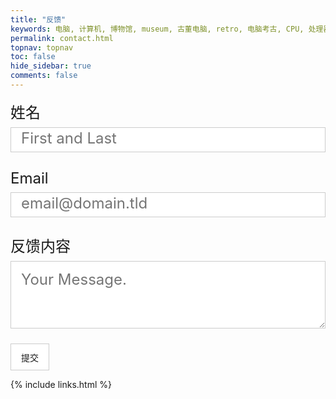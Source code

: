```yaml
---
title: "反馈"
keywords: 电脑, 计算机, 博物馆, museum, 古董电脑, retro, 电脑考古, CPU, 处理器, 微处理器, DOS, 游戏, 模拟器, Mac, Apple, 苹果, IBM, BBC, Atari, Xerox, Alto, PDP, TRS, SHARP, PC, ZX81, TI, Commodore, ZX, Spectrum, Laser, Acorn, Windows, MSX, NEC, Macintosh, Acorn, CEC, DOS, GEOS, Amiga, Z80, Psion, HP, UCDOS, WPS, Windows CE, 文曲星, processor, qualification, information, pictures, core, frequency, chip packaging, packaging, cpu info, x86, amd, cyrix, harris, ibm, idt, iit, intel, motorola, nec, sgs, sgs-thomson, siemens, ST, signetics, mhs, ti, texas instruments, ulsi, umc, weitek, zilog, 3002, 4004, 4040, 8008, 808x, 8085, 8088, 8086, 80188, 80186, 80286, 286, 80386, 386, i386, Am386, 386sx, 386dx, 486, i486, 586, 486sx, 486dx, overdrive, 487, pentium, 586, 5x86, 386dlc, 386slc, 486dx2, mmx, ppro, pentium-pro, pro, athlon, duron, z80, dirk oppelt, dirk, oppelt, engineering, sample, samples, core, xeon
permalink: contact.html
topnav: topnav
toc: false
hide_sidebar: true
comments: false
---
```


<form id="fs-frm" name="simple-contact-form" accept-charset="utf-8" action="https://formspree.io/f/meqyaqgp" method="post">
  <fieldset id="fs-frm-inputs">
    <label for="full-name">姓名</label>
    <input type="text" name="name" id="full-name" placeholder="First and Last" required="">
    <label for="email-address">Email</label>
    <input type="email" name="_replyto" id="email-address" placeholder="email@domain.tld" required="">
    <label for="message">反馈内容</label>
    <textarea rows="5" name="message" id="message" placeholder="Your Message." required=""></textarea>
    <input type="hidden" name="_subject" id="email-subject" value="来自 Computer Museum 的反馈">
  </fieldset>
  <input type="submit" value="提交">
</form>

<style>/* reset */
#fs-frm input,
#fs-frm select,
#fs-frm textarea,
#fs-frm fieldset,
#fs-frm optgroup,
#fs-frm label,
#fs-frm #card-element:disabled {
  font-family: inherit;
  font-size: 100%;
  color: inherit;
  border: none;
  border-radius: 0;
  display: block;
  width: 100%;
  padding: 0;
  margin: 0;
  -webkit-appearance: none;
  -moz-appearance: none;
}
#fs-frm label,
#fs-frm legend,
#fs-frm ::placeholder {
  font-size: 1.5rem;
  margin-bottom: .5rem;
  padding-top: .2rem;
  display: flex;
  align-items: baseline;
}

/* border, padding, margin, width */
#fs-frm input,
#fs-frm select,
#fs-frm textarea,
#fs-frm #card-element {
  border: 1px solid rgba(0,0,0,0.2);
  background-color: rgba(255,255,255,0.9);
  padding: .75em 1rem;
  margin-bottom: 1.5rem;
}
#fs-frm input:focus,
#fs-frm select:focus,
#fs-frm textarea:focus {
  background-color: white;
  outline-style: solid;
  outline-width: thin;
  outline-color: gray;
  outline-offset: -1px;
}
#fs-frm [type="text"],
#fs-frm [type="email"] {
  width: 100%;
}
#fs-frm [type="button"],
#fs-frm [type="submit"],
#fs-frm [type="reset"] {
  width: auto;
  cursor: pointer;
  -webkit-appearance: button;
  -moz-appearance: button;
  appearance: button;
}
#fs-frm [type="button"]:focus,
#fs-frm [type="submit"]:focus,
#fs-frm [type="reset"]:focus {
  outline: none;
}
#fs-frm [type="submit"],
#fs-frm [type="reset"] {
  margin-bottom: 0;
}
#fs-frm select {
  text-transform: none;
}

#fs-frm [type="checkbox"] {
  -webkit-appearance: checkbox;
  -moz-appearance: checkbox;
  appearance: checkbox;
  display: inline-block;
  width: auto;
  margin: 0 .5em 0 0 !important;
}

#fs-frm [type="radio"] {
  -webkit-appearance: radio;
  -moz-appearance: radio;
  appearance: radio;
}

/* address, locale */
#fs-frm fieldset.locale input[name="city"],
#fs-frm fieldset.locale select[name="state"],
#fs-frm fieldset.locale input[name="postal-code"] {
  display: inline;
}
#fs-frm fieldset.locale input[name="city"] {
  width: 52%;
}
#fs-frm fieldset.locale select[name="state"],
#fs-frm fieldset.locale input[name="postal-code"] {
  width: 20%;
}
#fs-frm fieldset.locale input[name="city"],
#fs-frm fieldset.locale select[name="state"] {
  margin-right: 3%;
}
</style>

{% include links.html %}
